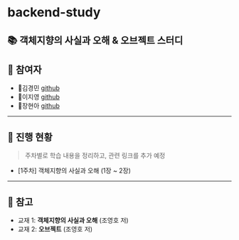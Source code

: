 # backend-study

## 📚 객체지향의 사실과 오해 &amp; 오브젝트 스터디

## 👥 참여자

- 🍞김경민 [github](https://github.com/gyungmean)
- 🧁이지영 [github](https://github.com/lakedata)
- 🥗장현아 [github](https://github.com/hyeonahhh)

---

## 📅 진행 현황

> 주차별로 학습 내용을 정리하고, 관련 링크를 추가 예정

- [1주차] 객체지향의 사실과 오해 (1장 ~ 2장)

---

## 📝 참고

- 교재 1: **객체지향의 사실과 오해** (조영호 저)
- 교재 2: **오브젝트** (조영호 저)
